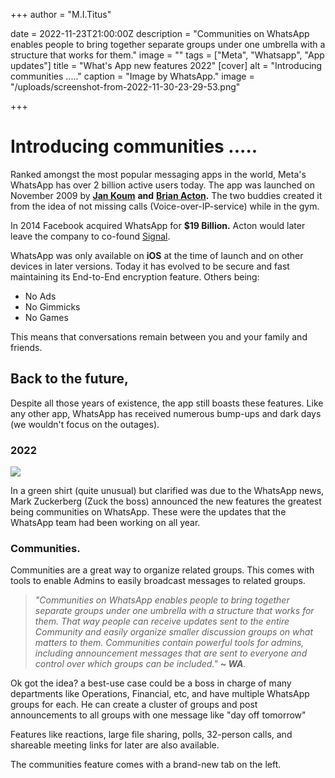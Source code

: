+++
author = "M.I.Titus"

date = 2022-11-23T21:00:00Z
description = "Communities on WhatsApp enables people to bring together separate groups under one umbrella with a structure that works for them."
image = ""
tags = ["Meta", "Whatsapp", "App updates"]
title = "What's App new features 2022"
[cover]
alt = "Introducing communities ....."
caption = "Image by WhatsApp."
image = "/uploads/screenshot-from-2022-11-30-23-29-53.png"

+++
# Introducing communities .....

Ranked amongst the most popular messaging apps in the world, Meta's WhatsApp has over 2 billion active users today. The app was launched on November 2009 by [**Jan Koum**](https://en.wikipedia.org/wiki/Jan_Koum) **and** [**Brian Acton**](https://en.wikipedia.org/wiki/Brian_Acton)**.**  The two buddies created it from the idea of not missing calls (Voice-over-IP-service) while in the gym.

In 2014 Facebook acquired WhatsApp for **$19 Billion.** Acton would later leave the company to co-found [Signal](https://en.wikipedia.org/wiki/Signal_(software)).

WhatsApp was only available on **iOS** at the time of launch and on other devices in later versions. Today it has evolved to be secure and fast maintaining its End-to-End encryption feature. Others being:

* No Ads
* No Gimmicks
* No Games

This means that conversations remain between you and your family and friends.

## Back to the future,

Despite all those years of existence, the app still boasts these features. Like any other app, WhatsApp has received numerous bump-ups and dark days (we wouldn't focus on the outages).

### 2022

![](/uploads/mika-baumeister-ukdkh25_wc0-unsplash.jpg)

In a green shirt (quite unusual) but clarified was due to the WhatsApp news, Mark Zuckerberg (Zuck the boss) announced the new features the greatest being communities on WhatsApp. These were the updates that the WhatsApp team had been working on all year.

### Communities.

Communities are a great way to organize related groups. This comes with tools to enable Admins to easily broadcast messages to related groups.

>  _"_Communities on WhatsApp enables people to bring together separate groups under one umbrella with a structure that works for them. That way people can receive updates sent to the entire Community and easily organize smaller discussion groups on what matters to them. Communities contain powerful tools for admins, including announcement messages that are sent to everyone and control over which groups can be included._" **\~ WA**._

Ok got the idea? a best-use case could be a boss in charge of many departments like Operations, Financial, etc, and have multiple WhatsApp groups for each. He can create a cluster of groups and post announcements to all groups with one message like "day off tomorrow"

Features like reactions, large file sharing, polls, 32-person calls, and shareable meeting links for later are also available.

The communities feature comes with a brand-new tab on the left.